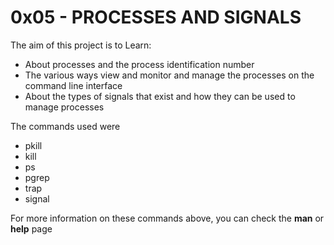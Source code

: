 # 0x05 - PROCESSES AND SIGNALS
The aim of this project is to Learn:
* About processes and the process identification number
* The various ways view and monitor and manage the processes on the command line interface
* About the types of signals that exist and how they can be used to manage processes

The commands used were
* pkill
* kill
* ps
* pgrep
* trap
* signal

For more information on these commands above, you can check the **man** or **help** page
